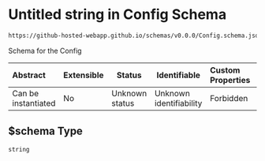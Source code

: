 # Untitled string in Config Schema

```txt
https://github-hosted-webapp.github.io/schemas/v0.0.0/Config.schema.json#/properties/$schema
```

Schema for the Config

| Abstract | Extensible | Status | Identifiable | Custom Properties | Additional Properties | Access Restrictions | Defined In |
| :-- | --- | --- | --- | :-- | --- | --- | --- |
| Can be instantiated | No | Unknown status | Unknown identifiability | Forbidden | Allowed | none | [Config.schema.json\*](../Config.schema.json "open original schema") |

## \$schema Type

`string`
